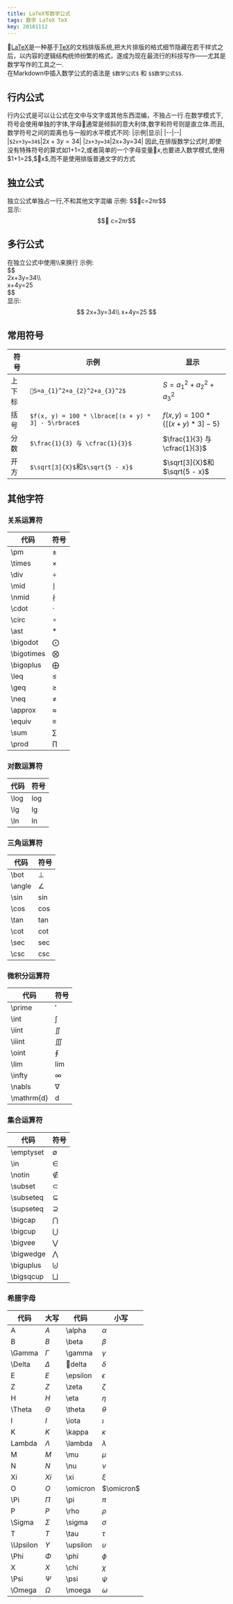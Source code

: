```yaml
---
title: LaTeX写数学公式
tags: 数学 LaTeX TeX
key: 20181112
---
```

[LaTeX](https://zh.wikipedia.org/wiki/LaTeX)是一种基于[TeX](https://zh.wikipedia.org/wiki/TeX)的文档排版系统,把大片排版的格式细节隐藏在若干样式之后，以内容的逻辑结构统帅纷繁的格式，遂成为现在最流行的科技写作——尤其是数学写作的工具之一.  
在Markdown中插入数学公式的语法是 `$数学公式$` 和 `$$数学公式$$`.  

## 行内公式
行内公式是可以让公式在文中与文字或其他东西混编，不独占一行.在数学模式下,符号会使用单独的字体,字母通常是倾斜的意大利体,数字和符号则是直立体.而且,数学符号之间的距离也与一般的水平模式不同:
|示例|显示|
|--|--|
|`$2x+3y=34$`|$2x+3y=34$|
|`2x+3y=34`|2x+3y=34|
因此,在排版数学公式时,即使没有特殊符号的算式如1+1=2,或者简单的一个字母变量$x$,也要进入数学模式,使用\$1+1=2\$,\$x\$,而不是使用排版普通文字的方式

## 独立公式
独立公式单独占一行,不和其他文字混编
示例: \$\$c=2πr\$\$  
显示: 
$$ c=2πr$$

## 多行公式
在独立公式中使用\\\来换行
示例:  
\$\$  
2x+3y=34\\\   
x+4y=25  
\$\$  
显示:
$$  
2x+3y=34\\
x+4y=25
$$

## 常用符号  
|符号|示例|显示|
|-|-|-|
|上下标|`S=a_{1}^2+a_{2}^2+a_{3}^2$`|$S=a_{1}^2+a_{2}^2+a_{3}^2$|
|括号|`$f(x, y) = 100 * \lbrace[(x + y) * 3] - 5\rbrace$`|$f(x, y) = 100 * \lbrace[(x + y) * 3] - 5\rbrace$|
|分数|`$\frac{1}{3} 与 \cfrac{1}{3}$`|$\frac{1}{3} 与 \cfrac{1}{3}$|
|开方|`$\sqrt[3]{X}$`和`$\sqrt{5 - x}$`|$\sqrt[3]{X}$和$\sqrt{5 - x}$|

## 其他字符
### 关系运算符
|代码|符号|
|-|-|
|\pm|$\pm$|
|\times|$\times$|
|\div|$\div$|
|\mid|$\mid$|
|\nmid|$\nmid$|
|\cdot|$\cdot$|
|\circ|$\circ$|
|\ast|$\ast$|
|\bigodot|$\bigodot$|
|\bigotimes|$\bigotimes$|
|\bigoplus|$\bigoplus$|
|\leq|$\leq$|
|\geq|$\geq$|
|\neq|$\neq$|
|\approx|$\approx$|
|\equiv|$\equiv$|
|\sum|$\sum$|
|\prod|$\prod$|

### 对数运算符
|代码|符号|
|-|-|
|\log|$\log$|
|\lg|$\lg$|
|\ln|$\ln$|

### 三角运算符
|代码|符号|
|-|-|
|\bot|$\bot$|
|\angle|$\angle$|
|\sin|$\sin$|
|\cos|$\cos$|
|\tan|$\tan$|
|\cot|$\cot$|
|\sec|$\sec$|
|\csc|$\csc$|

### 微积分运算符
|代码|符号|
|-|-|
|\prime|$\prime$|
|\int|$\int$|
|\iint|$\iint$|
|\iiint|$\iiint$|
|\oint|$\oint$|
|\lim|$\lim$|
|\infty|$\infty$|
|\nabls|$\nabla$|
|\mathrm{d}|$\mathrm{d}$|

### 集合运算符
|代码|符号|
|-|-|
|\emptyset|$\emptyset$|
|\in|$\in$|
|\notin|$\notin$|
|\subset|$\subset$|
|\subseteq|$\subseteq$|
|\supseteq|$\supseteq$|
|\bigcap|$\bigcap$|
|\bigcup|$\bigcup$|
|\bigvee|$\bigvee$|
|\bigwedge|$\bigwedge$|
|\biguplus|$\biguplus$|
|\bigsqcup|$\bigsqcup$|

### 希腊字母
|代码|大写|代码|小写|
|-|-|-|-|
|A|$A$|\alpha|$\alpha$|
|B|$B$|\beta|$\beta$|
|\Gamma|$\Gamma$|\gamma|$\gamma$|
|\Delta|$\Delta$|\delta|$\delta$|
|E|$E$|\epsilon|$\epsilon$|
|Z|$Z$|\zeta|$\zeta$|
|H|$H$|\eta|$\eta$|
|\Theta|$\Theta$|\theta|$\theta$|
|I|$I$|\iota|$\iota$|
|K|$K$|\kappa|$\kappa$|
|Lambda|$\Lambda$|\lambda|$\lambda$|
|M|$M$|\mu|$\mu$|
|N|$N$|\nu|$\nu$|
|Xi|$Xi$|\xi|$\xi$|
|O|$O$|\omicron|$\omicron$|
|\Pi|$\Pi$|\pi|$\pi$|
|P|$P$|\rho|$\rho$|
|\Sigma|$\Sigma$|\sigma|$\sigma$|
|T|$T$|\tau|$\tau$|
|\Upsilon|$\Upsilon$|\upsilon|$\upsilon$|
|\Phi|$\Phi$|\phi|$\phi$|
|X|$X$|\chi|$\chi$|
|\Psi|$\Psi$|\psi|$\psi$|
|\Omega|$\Omega$|\moega|$\omega$|
